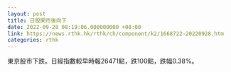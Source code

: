 ```yaml
---
layout: post
title: 日股開市後向下
date: 2022-09-28 08:19:06.000000000 +08:00
link: https://news.rthk.hk/rthk/ch/component/k2/1668722-20220928.htm
categories: rthk
---
```


東京股市下跌。日經指數較早時報26471點，跌100點，跌幅0.38%。
